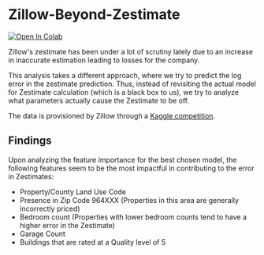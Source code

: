 # Zillow-Beyond-Zestimate

[![Open In Colab](https://github.com/namanarora97/Data-Science-Notebooks/blob/main/assets/colab-badge.svg)](https://githubtocolab.com/namanarora97/Zillow-Beyond-Zestimate/blob/main/Zillow_Zestimate_Prediction.ipynb)

Zillow's zestimate has been under a lot of scrutiny lately due to an increase in inaccurate estimation leading to losses for the company. 

This analysis takes a different approach, where we try to predict the log error in the zestimate prediction. Thus, instead of revisiting the actual model for Zestimate calculation (which is a black box to us), we try to analyze what parameters actually cause the Zestimate to be off. 

The data is provisioned by Zillow through a [Kaggle competition](https://www.kaggle.com/c/zillow-prize-1/overview). 

## Findings

Upon analyzing the feature importance for the best chosen model, the following features seem to be the most impactful in contributing to the error in Zestimates:

* Property/County Land Use Code
* Presence in Zip Code 964XXX (Properties in this area are generally incorrectly priced)
* Bedroom count (Properties with lower bedroom counts tend to have a higher error in the Zestimate)
* Garage Count
* Buildings that are rated at a Quality level of 5